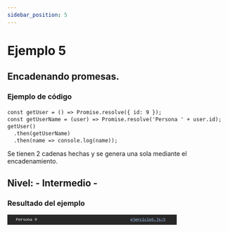 ```yaml
---
sidebar_position: 5
---
```


# Ejemplo 5

## Encadenando promesas.

### Ejemplo de código

```
const getUser = () => Promise.resolve({ id: 9 });
const getUserName = (user) => Promise.resolve('Persona ' + user.id);
getUser()
  .then(getUserName)
  .then(name => console.log(name)); 
```

Se tienen 2 cadenas hechas y se genera una sola mediante el encadenamiento.

## Nivel: - Intermedio -

### Resultado del ejemplo
![Texto alternativo](img/ej5.png)